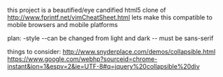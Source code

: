 this project is a beautified/eye candified html5 clone of http://www.fprintf.net/vimCheatSheet.html
lets make this compatible to mobile browsers and mobile platforms

plan:
-style
--can be changed from light and dark
-- must be sans-serif

things to consider:
http://www.snyderplace.com/demos/collapsible.html
https://www.google.com/webhp?sourceid=chrome-instant&ion=1&espv=2&ie=UTF-8#q=jquery%20collapsible%20div
